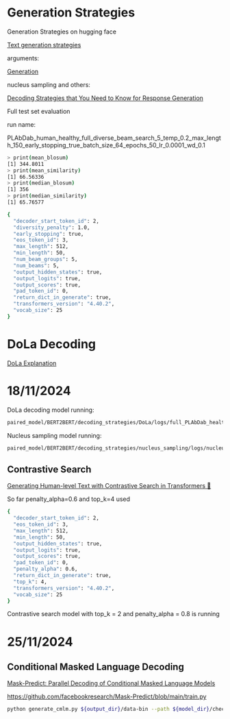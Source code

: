 # Generation Strategies

Generation Strategies on hugging face

[Text generation strategies](https://huggingface.co/docs/transformers/en/generation_strategies)

arguments:

[Generation](https://huggingface.co/docs/transformers/v4.46.2/en/main_classes/text_generation#transformers.GenerationConfig)

nucleus sampling and others:

[Decoding Strategies that You Need to Know for Response Generation](https://towardsdatascience.com/decoding-strategies-that-you-need-to-know-for-response-generation-ba95ee0faadc)

Full test set evaluation

run name:

PLAbDab_human_healthy_full_diverse_beam_search_5_temp_0.2_max_length_150_early_stopping_true_batch_size_64_epochs_50_lr_0.0001_wd_0.1

```bash
> print(mean_blosum)
[1] 344.8011
> print(mean_similarity)
[1] 66.56336
> print(median_blosum)
[1] 356
> print(median_similarity)
[1] 65.76577
```

```bash
{
  "decoder_start_token_id": 2,
  "diversity_penalty": 1.0,
  "early_stopping": true,
  "eos_token_id": 3,
  "max_length": 512,
  "min_length": 50,
  "num_beam_groups": 5,
  "num_beams": 5,
  "output_hidden_states": true,
  "output_logits": true,
  "output_scores": true,
  "pad_token_id": 0,
  "return_dict_in_generate": true,
  "transformers_version": "4.40.2",
  "vocab_size": 25
}

```

# DoLa Decoding

[DoLa Explanation](https://www.notion.so/DoLa-Explanation-13e4a8ac4e208085ab25ea1033ce46ae?pvs=21)

# 18/11/2024

DoLa decoding model running:

```bash
paired_model/BERT2BERT/decoding_strategies/DoLa/logs/full_PLAbDab_healthy_human_[1,340]_DoLa_max_length_120_rep_penalty_1.2_num_epochs_30.o
```

Nucleus sampling model running:

```bash
paired_model/BERT2BERT/decoding_strategies/nucleus_sampling/logs/nucleus_0.9_temp_0.1_full_PLAbDab_healthy_human_max_length_120_num_epochs_30.txt
```

## Contrastive Search

[Generating Human-level Text with Contrastive Search in Transformers 🤗](https://huggingface.co/blog/introducing-csearch)

So far penalty_alpha=0.6 and top_k=4 used

```bash
{
  "decoder_start_token_id": 2,
  "eos_token_id": 3,
  "max_length": 512,
  "min_length": 50,
  "output_hidden_states": true,
  "output_logits": true,
  "output_scores": true,
  "pad_token_id": 0,
  "penalty_alpha": 0.6,
  "return_dict_in_generate": true,
  "top_k": 4,
  "transformers_version": "4.40.2",
  "vocab_size": 25
}
```

Contrastive search model with top_k = 2 and penalty_alpha = 0.8 is running

# 25/11/2024

## **Conditional Masked Language Decoding**

[Mask-Predict: Parallel Decoding of Conditional Masked Language Models](https://ar5iv.labs.arxiv.org/html/1904.09324)

https://github.com/facebookresearch/Mask-Predict/blob/main/train.py

```bash
python generate_cmlm.py ${output_dir}/data-bin --path ${model_dir}/checkpoint_best_average.pt --task translation_self --remove-bpe --max-sentences 20 --decoding-iterations 10 --decoding-strategy mask_predict
```

